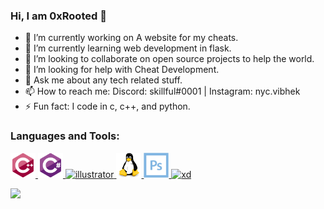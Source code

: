 ### Hi, I am 0xRooted 👋


- 🔭 I’m currently working on A website for my cheats.
- 🌱 I’m currently learning web development in flask.
- 👯 I’m looking to collaborate on open source projects to help the world.
- 🤔 I’m looking for help with Cheat Development.
- 💬 Ask me about any tech related stuff.
- 📫 How to reach me: Discord: skillful#0001 | Instagram: nyc.vibhek
- ⚡ Fun fact: I code in c, c++, and python.
<h3 align="left">Languages and Tools:</h3>
<p align="left"> <a href="https://www.w3schools.com/cpp/" target="_blank" rel="noreferrer"> <img src="https://raw.githubusercontent.com/devicons/devicon/master/icons/cplusplus/cplusplus-original.svg" alt="cplusplus" width="40" height="40"/> </a> <a href="https://www.w3schools.com/cs/" target="_blank" rel="noreferrer"> <img src="https://raw.githubusercontent.com/devicons/devicon/master/icons/csharp/csharp-original.svg" alt="csharp" width="40" height="40"/> </a> <a href="https://www.adobe.com/in/products/illustrator.html" target="_blank" rel="noreferrer"> <img src="https://www.vectorlogo.zone/logos/adobe_illustrator/adobe_illustrator-icon.svg" alt="illustrator" width="40" height="40"/> </a> <a href="https://www.linux.org/" target="_blank" rel="noreferrer"> <img src="https://raw.githubusercontent.com/devicons/devicon/master/icons/linux/linux-original.svg" alt="linux" width="40" height="40"/> </a> <a href="https://www.photoshop.com/en" target="_blank" rel="noreferrer"> <img src="https://raw.githubusercontent.com/devicons/devicon/master/icons/photoshop/photoshop-line.svg" alt="photoshop" width="40" height="40"/> </a> <a href="https://www.adobe.com/products/xd.html" target="_blank" rel="noreferrer"> <img src="https://cdn.worldvectorlogo.com/logos/adobe-xd.svg" alt="xd" width="40" height="40"/> </a> </p>

<img src="https://github-readme-stats.vercel.app/api?username=0xRooted&&show_icons=true&title_color=ffffff&icon_color=bb2acf&text_color=daf7dc&bg_color=151515">
